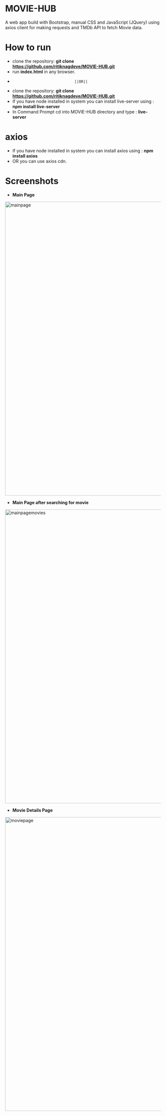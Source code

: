 # MOVIE-HUB
A web app build with Bootstrap, manual CSS and JavaScript (JQuery) using axios client for making requests and TMDb API to fetch Movie data.
# How to run
+ clone the repository: **git clone https://github.com/ritiknagdeve/MOVIE-HUB.git**
+ run **index.html** in any browser.
+                                 ||OR||
+ clone the repository: **git clone https://github.com/ritiknagdeve/MOVIE-HUB.git**
+ If you have node installed in system you can install live-server  using : **npm install live-server**
+ In Command Prompt cd into MOVIE-HUB directory and type : **live-server**
# axios
+ If you have node installed in system you can install axios  using : **npm install axios**
+ OR you can use axios cdn.
# Screenshots
+ **Main Page**
<img width="952" alt="mainpage" src="https://user-images.githubusercontent.com/67960782/87724173-9a12ad00-c7d8-11ea-8e03-4a7b5fc75caf.PNG">

+ **Main Page after searching for movie** 
<img width="952" alt="mainpagemovies" src="https://user-images.githubusercontent.com/67960782/87724181-9ed76100-c7d8-11ea-8f3e-ff36f7e1d5a3.PNG">

+ **Movie Details Page**
<img width="952" alt="moviepage" src="https://user-images.githubusercontent.com/67960782/87724200-a565d880-c7d8-11ea-9381-1e268bfef246.PNG">
